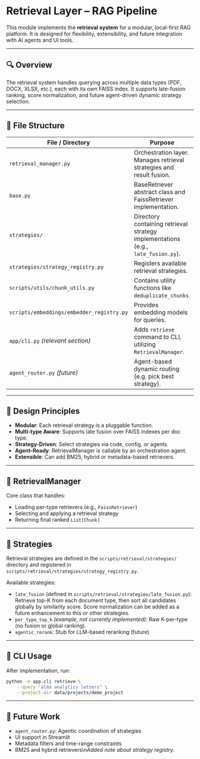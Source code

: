 # Retrieval Layer – RAG Pipeline

This module implements the **retrieval system** for a modular, local-first RAG platform. It is designed for flexibility, extensibility, and future integration with AI agents and UI tools.

---

## 🔍 Overview

The retrieval system handles querying across multiple data types (PDF, DOCX, XLSX, etc.), each with its own FAISS index. It supports late-fusion ranking, score normalization, and future agent-driven dynamic strategy selection.

---

## 📁 File Structure

| File / Directory | Purpose | Connected To |
|------|---------|---------------|
| `retrieval_manager.py` | Orchestration layer. Manages retrieval strategies and result fusion. | CLI, UI, Agents, `scripts.embeddings.embedder_registry` |
| `base.py` | BaseRetriever abstract class and FaissRetriever implementation. | RetrievalManager, `scripts.embeddings.embedder_registry` |
| `strategies/` | Directory containing retrieval strategy implementations (e.g., `late_fusion.py`). | `strategy_registry.py` |
| `strategies/strategy_registry.py` | Registers available retrieval strategies. | RetrievalManager, strategy files in `strategies/` |
| `scripts/utils/chunk_utils.py` | Contains utility functions like `deduplicate_chunks`. | RetrievalManager |
| `scripts/embeddings/embedder_registry.py` | Provides embedding models for queries. | RetrievalManager, FaissRetriever |
| `app/cli.py` *(relevant section)* | Adds `retrieve` command to CLI, utilizing `RetrievalManager`. | RetrievalManager |
| `agent_router.py` *(future)* | Agent-based dynamic routing (e.g. pick best strategy). | RetrievalManager, LLMs |

---

## 🧠 Design Principles

- **Modular**: Each retrieval strategy is a pluggable function.
- **Multi-type Aware**: Supports late fusion over FAISS indexes per doc type.
- **Strategy-Driven**: Select strategies via code, config, or agents.
- **Agent-Ready**: RetrievalManager is callable by an orchestration agent.
- **Extensible**: Can add BM25, hybrid or metadata-based retrievers.

---

## 🚀 RetrievalManager

Core class that handles:
- Loading per-type retrievers (e.g., `FaissRetriever`)
- Selecting and applying a retrieval strategy
- Returning final ranked `List[Chunk]`

---

## 🔌 Strategies

Retrieval strategies are defined in the `scripts/retrieval/strategies/` directory and registered in `scripts/retrieval/strategies/strategy_registry.py`.

Available strategies:
- `late_fusion` (defined in `scripts/retrieval/strategies/late_fusion.py`): Retrieve top-K from each document type, then sort all candidates globally by similarity score. Score normalization can be added as a future enhancement to this or other strategies.
- `per_type_top_k` *(example, not currently implemented)*: Raw K-per-type (no fusion or global ranking).
- `agentic_rerank`: Stub for LLM-based reranking (future)

---

## 🧪 CLI Usage

After implementation, run:

```bash
python -m app.cli retrieve \
    --query "alma analytics letters" \
    --project-dir data/projects/demo_project
```

---

## 🔄 Future Work

- `agent_router.py`: Agentic coordination of strategies
- UI support in Streamlit
- Metadata filters and time-range constraints
- BM25 and hybrid retrievers\n*Added note about strategy registry.*
